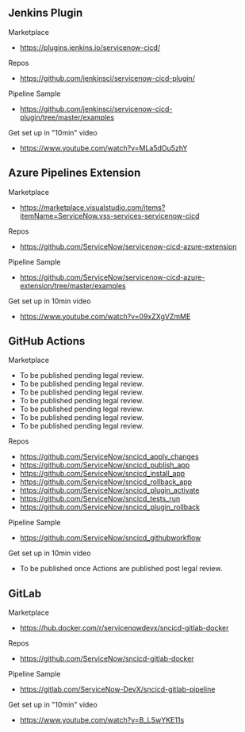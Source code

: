 ## Jenkins Plugin

Marketplace
- https://plugins.jenkins.io/servicenow-cicd/

Repos
- https://github.com/jenkinsci/servicenow-cicd-plugin/

Pipeline Sample
- https://github.com/jenkinsci/servicenow-cicd-plugin/tree/master/examples

Get set up in "10min" video
- https://www.youtube.com/watch?v=MLa5dOu5zhY

## Azure Pipelines Extension

Marketplace 
- https://marketplace.visualstudio.com/items?itemName=ServiceNow.vss-services-servicenow-cicd

Repos
- https://github.com/ServiceNow/servicenow-cicd-azure-extension

Pipeline Sample
- https://github.com/ServiceNow/servicenow-cicd-azure-extension/tree/master/examples

Get set up in 10min video
- https://www.youtube.com/watch?v=09xZXgVZmME

## GitHub Actions

Marketplace

- To be published pending legal review. 
- To be published pending legal review. 
- To be published pending legal review. 
- To be published pending legal review. 
- To be published pending legal review. 
- To be published pending legal review. 
- To be published pending legal review. 
 
Repos
- https://github.com/ServiceNow/sncicd_apply_changes
- https://github.com/ServiceNow/sncicd_publish_app
- https://github.com/ServiceNow/sncicd_install_app
- https://github.com/ServiceNow/sncicd_rollback_app
- https://github.com/ServiceNow/sncicd_plugin_activate
- https://github.com/ServiceNow/sncicd_tests_run
- https://github.com/ServiceNow/sncicd_plugin_rollback

Pipeline Sample
- https://github.com/ServiceNow/sncicd_githubworkflow

Get set up in 10min video
- To be published once Actions are published post legal review.  

## GitLab

Marketplace
- https://hub.docker.com/r/servicenowdevx/sncicd-gitlab-docker

Repos
- https://github.com/ServiceNow/sncicd-gitlab-docker

Pipeline Sample
- https://gitlab.com/ServiceNow-DevX/sncicd-gitlab-pipeline

Get set up in "10min" video
- https://www.youtube.com/watch?v=B_LSwYKE11s
